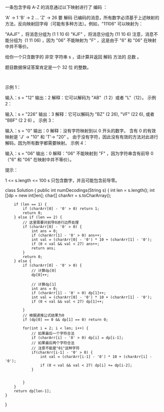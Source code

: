 一条包含字母 A-Z 的消息通过以下映射进行了 编码 ：

'A' -> 1
'B' -> 2
...
'Z' -> 26
要 解码 已编码的消息，所有数字必须基于上述映射的方法，反向映射回字母（可能有多种方法）。例如，"11106" 可以映射为：

"AAJF" ，将消息分组为 (1 1 10 6)
"KJF" ，将消息分组为 (11 10 6)
注意，消息不能分组为  (1 11 06) ，因为 "06" 不能映射为 "F" ，这是由于 "6" 和 "06" 在映射中并不等价。

给你一个只含数字的 非空 字符串 s ，请计算并返回 解码 方法的 总数 。

题目数据保证答案肯定是一个 32 位 的整数。

 

示例 1：

输入：s = "12"
输出：2
解释：它可以解码为 "AB"（1 2）或者 "L"（12）。
示例 2：

输入：s = "226"
输出：3
解释：它可以解码为 "BZ" (2 26), "VF" (22 6), 或者 "BBF" (2 2 6) 。
示例 3：

输入：s = "0"
输出：0
解释：没有字符映射到以 0 开头的数字。
含有 0 的有效映射是 'J' -> "10" 和 'T'-> "20" 。
由于没有字符，因此没有有效的方法对此进行解码，因为所有数字都需要映射。
示例 4：

输入：s = "06"
输出：0
解释："06" 不能映射到 "F" ，因为字符串含有前导 0（"6" 和 "06" 在映射中并不等价）。
 

提示：

1 <= s.length <= 100
s 只包含数字，并且可能包含前导零。


class Solution {
    public int numDecodings(String s) {
        int len = s.length();
        int []dp = new int[len];
        char[] charArr = s.toCharArray();

        if (len == 1) {
            if (charArr[0] - '0' > 0) return 1;
            return 0;
        } else if (len == 2) {
			// 这里需要对前导0进行边界处理
            if (charArr[0] - '0' > 0) {
                int ans = 0;
                if (charArr[1] - '0' > 0) ans++;
                int val = (charArr[0] - '0') * 10 + (charArr[1] - '0');
                if (0 < val && val < 27) ans++;
                return ans;                
            }
            return 0;
        } else {
            if (charArr[0] - '0' > 0) {
                // 计算dp[0]
                dp[0]++;

                // 计算dp[1]
                int ans = 0;
                if (charArr[1] - '0' > 0) dp[1]++;
                int val = (charArr[0] - '0') * 10 + (charArr[1] - '0');
                if (0 < val && val < 27) dp[1]++;
                
            }
            // 根据递推公式结果为0
            if (dp[0] == 0 && dp[1] == 0) return 0;

            for(int i = 2; i < len; i++) {
                // 如果最后一个字符合法
                if (charArr[i] - '0' > 0) dp[i] = dp[i-1];
                // 如果最后两个字符合法
                // 注意不能是"01"这种字符
                if(charArr[i-1] - '0' > 0) {
                    int val = (charArr[i-1] - '0') * 10 + (charArr[i] - '0');
                    if (0 < val && val < 27) dp[i] += dp[i-2];
                }
                

            }
        }
        return dp[len-1];
    }
}